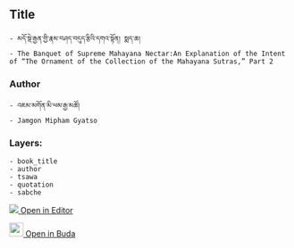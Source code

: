 ## Title
	- མདོ་སྡེ་རྒྱན་གྱི་རྣམ་བཤད་བདུད་རྩིའི་དགའ་སྟོན། སྨད་ཆ།
	- The Banquet of Supreme Mahayana Nectar:An Explanation of the Intent of “The Ornament of the Collection of the Mahayana Sutras,” Part 2

### Author
	- འཇམ་མགོན་མི་ཕམ་རྒྱ་མཚོ།
	- Jamgon Mipham Gyatso

### Layers:
	- book_title
	- author
	- tsawa
	- quotation
	- sabche


[<img src="https://img.icons8.com/color/25/000000/edit-property.png"> Open in Editor](http://editor.openpecha.org/P000081)

[<img width="25" src="https://library.bdrc.io/icons/BUDA-small.svg"> Open in Buda](https://library.bdrc.io/show/bdr:IE0OPP000081)
